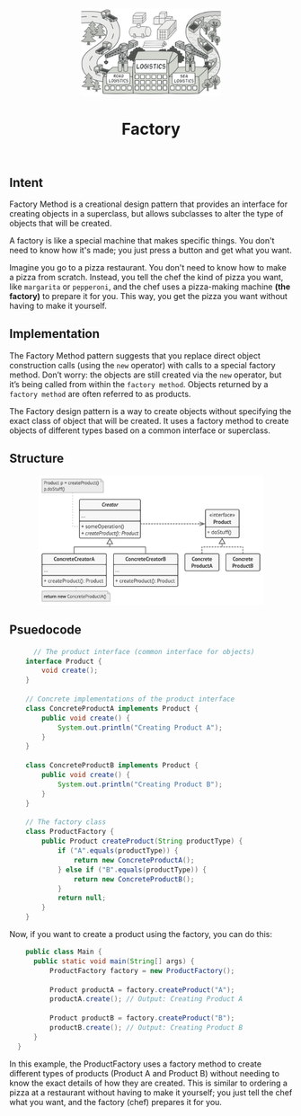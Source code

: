 <div align="center" id="top">
  <a href="">
    <img src="../assets/imgs/bgs/factory.png" alt="Logo" width="250px">
  </a>

  <h1 align="center">Factory</h1>
</div>

<br />

## Intent
Factory Method is a creational design pattern that provides an interface for creating objects in a superclass, but allows subclasses to alter the type of objects that will be created.

A factory is like a special machine that makes specific things. You don't need to know how it's made; you just press a button and get what you want.

Imagine you go to a pizza restaurant. You don't need to know how to make a pizza from scratch. Instead, you tell the chef the kind of pizza you want, like `margarita` or `pepperoni`, and the chef uses a pizza-making machine **(the factory)** to prepare it for you. This way, you get the pizza you want without having to make it yourself.

## Implementation
The Factory Method pattern suggests that you replace direct object construction calls (using the `new` operator) with calls to a special factory method. Don’t worry: the objects are still created via the `new` operator, but it’s being called from within the `factory method`. Objects returned by a `factory method` are often referred to as products.

The Factory design pattern is a way to create objects without specifying the exact class of object that will be created. It uses a factory method to create objects of different types based on a common interface or superclass.

## Structure

<p align="center">
    <img src="../assets/imgs/structures/factory.png" alt="Singleton Structure" width="400px">
</p>

## Psuedocode

```java
      // The product interface (common interface for objects)
    interface Product {
        void create();
    }

    // Concrete implementations of the product interface
    class ConcreteProductA implements Product {
        public void create() {
            System.out.println("Creating Product A");
        }
    }

    class ConcreteProductB implements Product {
        public void create() {
            System.out.println("Creating Product B");
        }
    }

    // The factory class
    class ProductFactory {
        public Product createProduct(String productType) {
            if ("A".equals(productType)) {
                return new ConcreteProductA();
            } else if ("B".equals(productType)) {
                return new ConcreteProductB();
            }
            return null;
        }
    }
```

Now, if you want to create a product using the factory, you can do this:

```java
    public class Main {
      public static void main(String[] args) {
          ProductFactory factory = new ProductFactory();
          
          Product productA = factory.createProduct("A");
          productA.create(); // Output: Creating Product A
          
          Product productB = factory.createProduct("B");
          productB.create(); // Output: Creating Product B
      }
  }
```

In this example, the ProductFactory uses a factory method to create different types of products (Product A and Product B) without needing to know the exact details of how they are created. This is similar to ordering a pizza at a restaurant without having to make it yourself; you just tell the chef what you want, and the factory (chef) prepares it for you.
